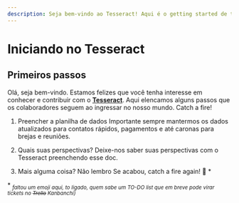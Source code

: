 ```yaml
---
description: Seja bem-vindo ao Tesseract! Aqui é o getting started de tudo.<br/>Fique à vontade! Deixe-nos saber se pintar alguma dúvida.
---
```


# Iniciando no Tesseract

## Primeiros passos

Olá, seja bem-vindo. Estamos felizes que você tenha interesse em conhecer e contribuir com o **[Tesseract](http://grupotesseract.com.br)**. Aqui elencamos alguns passos que os colaboradores seguem ao ingressar no nosso mundo. Catch a fire!

1. Preencher a planilha de dados
   Importante sempre mantermos os dados atualizados para contatos rápidos, pagamentos e até caronas para brejas e reuniões.

2. Quais suas perspectivas?
   Deixe-nos saber suas perspectivas com o Tesseract preenchendo esse doc.

3. Mais alguma coisa? Não lembro
   Se acabou, catch a fire again! :maple_leaf: *

\* <sub><i>faltou um emoji aqui, to ligado, quem sabe um TO-DO list que em breve pode virar tickets no ~~Trello~~ Kanbanchi)</i></sub>
